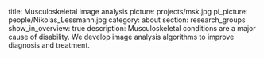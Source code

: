 title: Musculoskeletal image analysis
picture: projects/msk.jpg
pi_picture: people/Nikolas_Lessmann.jpg
category: about
section: research_groups
show_in_overview: true
description: Musculoskeletal conditions are a major cause of disability. We develop image analysis algorithms to improve diagnosis and treatment.